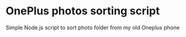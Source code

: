 # OnePlus photos sorting script
Simple Node.js script to sort photo folder from my old Oneplus phone
